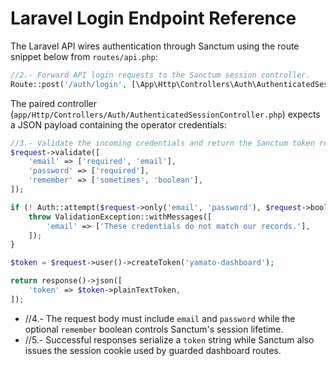 <!-- //1.- Document the Laravel authentication entry point used by the Next.js client. -->
# Laravel Login Endpoint Reference

The Laravel API wires authentication through Sanctum using the route snippet below from
`routes/api.php`:

```php
//2.- Forward API login requests to the Sanctum session controller.
Route::post('/auth/login', [\App\Http\Controllers\Auth\AuthenticatedSessionController::class, 'store']);
```

The paired controller (`app/Http/Controllers/Auth/AuthenticatedSessionController.php`) expects a JSON
payload containing the operator credentials:

```php
//3.- Validate the incoming credentials and return the Sanctum token response.
$request->validate([
    'email' => ['required', 'email'],
    'password' => ['required'],
    'remember' => ['sometimes', 'boolean'],
]);

if (! Auth::attempt($request->only('email', 'password'), $request->boolean('remember'))) {
    throw ValidationException::withMessages([
        'email' => ['These credentials do not match our records.'],
    ]);
}

$token = $request->user()->createToken('yamato-dashboard');

return response()->json([
    'token' => $token->plainTextToken,
]);
```

* //4.- The request body must include `email` and `password` while the optional `remember`
      boolean controls Sanctum's session lifetime.
* //5.- Successful responses serialize a `token` string while Sanctum also issues the
      session cookie used by guarded dashboard routes.
